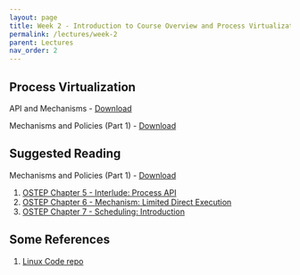 ```yaml
---
layout: page
title: Week 2 - Introduction to Course Overview and Process Virtualization
permalink: /lectures/week-2
parent: Lectures
nav_order: 2
---
```


## Process Virtualization

API and Mechanisms - [Download](https://karthikv1392.github.io/cs3301_osn/slides/OSN_L03.pdf)

Mechanisms and Policies (Part 1) - [Download](https://karthikv1392.github.io/cs3301_osn/slides/OSN_L04.pdf)



## Suggested Reading
Mechanisms and Policies (Part 1) - [Download](https://karthikv1392.github.io/cs3301_osn_2024/slides/OSN_L04.pdf)

1. [OSTEP Chapter 5 - Interlude: Process API](https://pages.cs.wisc.edu/~remzi/OSTEP/cpu-api.pdf)
2. [OSTEP Chapter 6 - Mechanism: Limited Direct Execution](https://pages.cs.wisc.edu/~remzi/OSTEP/cpu-mechanisms.pdf)
3. [OSTEP Chapter 7 - Scheduling: Introduction](https://pages.cs.wisc.edu/~remzi/OSTEP/cpu-sched.pdf)

## Some References

1. [Linux Code repo](https://github.com/torvalds/linux)
